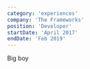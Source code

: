 ```yaml
---
category: 'experiences'
company: 'The Frameworks'
position: 'Developer'
startDate: 'April 2017'
endDate: 'Feb 2019'
---
```


Big boy
